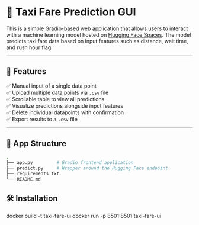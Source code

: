 # 🧠 Taxi Fare Prediction GUI

This is a simple Gradio-based web application that allows users to interact with a machine learning model hosted on [Hugging Face Spaces](https://huggingface.co/spaces). The model predicts taxi fare data based on input features such as distance, wait time, and rush hour flag.

---

## 🚀 Features

✅ Manual input of a single data point  
✅ Upload multiple data points via `.csv` file  
✅ Scrollable table to view all predictions  
✅ Visualize predictions alongside input features  
✅ Delete individual datapoints with confirmation  
✅ Export results to a `.csv` file

---

## 🧩 App Structure

```bash
.
├── app.py         # Gradio frontend application
├── predict.py     # Wrapper around the Hugging Face endpoint
├── requirements.txt
└── README.md
```

## 🛠️ Installation

docker build -t taxi-fare-ui
docker run -p 8501:8501 taxi-fare-ui

